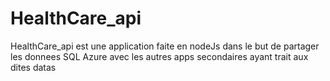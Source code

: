 # HealthCare_api
HealthCare_api est une application faite en nodeJs dans le but de partager les donnees SQL Azure avec les autres apps secondaires ayant trait aux dites datas
